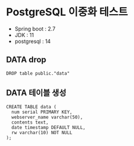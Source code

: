 # PostgreSQL 이중화 테스트 
- Spring boot : 2.7
- JDK : 11
- postgresql : 14

## DATA drop
```
DROP table public."data"
```

## DATA 테이블 생성
```
CREATE TABLE data (
  num serial PRIMARY KEY,
  webserver_name varchar(50),
  contents text,
  date timestamp DEFAULT NULL,
  rw varchar(10) NOT NULL
);


```